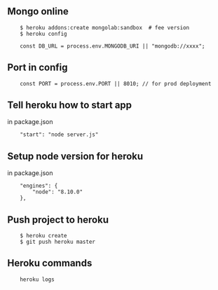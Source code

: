 ## Mongo online
```
    $ heroku addons:create mongolab:sandbox  # fee version
    $ heroku config
```
```
    const DB_URL = process.env.MONGODB_URI || "mongodb://xxxx";
```

## Port in config
```
    const PORT = process.env.PORT || 8010; // for prod deployment
```

## Tell heroku how to start app
in package.json
```
    "start": "node server.js"
```

## Setup node version for heroku
in package.json
```
    "engines": {
        "node": "8.10.0"
    },
```

## Push project to heroku
```
    $ heroku create
    $ git push heroku master
```

## Heroku commands
```
    heroku logs
```